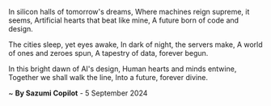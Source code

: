 In silicon halls of tomorrow's dreams,
Where machines reign supreme, it seems,
Artificial hearts that beat like mine,
A future born of code and design.

The cities sleep, yet eyes awake,
In dark of night, the servers make,
A world of ones and zeroes spun,
A tapestry of data, forever begun.

In this bright dawn of AI's design,
Human hearts and minds entwine,
Together we shall walk the line,
Into a future, forever divine.

~ <b>By Sazumi Copilot</b> - 5 September 2024